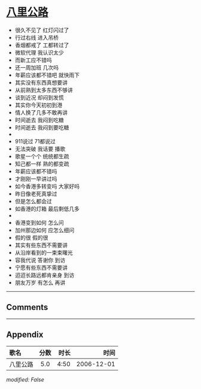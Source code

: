 # [八里公路](https://music.163.com/song?id=65668)

* 很久不见了 红灯闪过了
* 行过右线  进入吊桥
* 香烟都戒了 工都转过了
* 微软代理 我认识太少
* 而新工应不错吗
* 还一周加班 几次吗
* 年薪应该都不错吧 就快雨下
* 其实没有东西真想要讲
* 从前熟到太多东西不够讲
* 谈到近况 却闷到发慌
* 其实你今天初初到港
* 情人换了几多不敢再讲
* 时间逝去 我闷到吃糖
* 时间逝去 我闷到要吃糖
* 
* 911说过 71都说过
* 无法突破 我话要 播歌
* 歌星一个个 统统都生疏
* 知己都一样 熟的都变疏
* 年薪应该都不错吗
* 才刚刚一早讲过吗
* 如今香港多转变吗 大家好吗
* 昨日像老死真挚过
* 但是怎么都会过
* 如香港的灯箱 最后剩低几多
* 
* 香港变到如何 怎么问
* 加州那边如何 应怎么细问
* 假的很 假的很
* 其实有些东西不需要讲
* 从沿岸看到的一束束曙光
* 容我代说 答谢你 到访
* 宁愿有些东西不需要讲
* 迢迢长路远都肯亲身 到访
* 朋友万岁 有怎么 再讲


---

## Comments


---

## Appendix

|歌名|分数|时长|时间|
|:---|:---:|---:|---:|
|八里公路|5.0|4:50|2006-12-01

*modified: False*